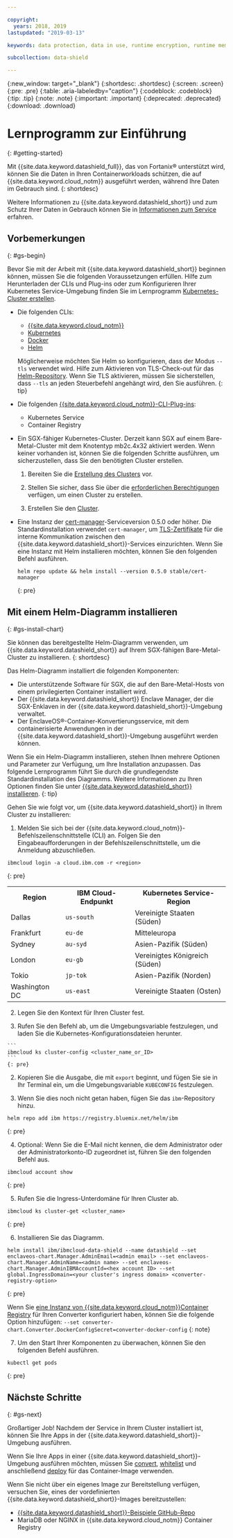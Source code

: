 ```yaml
---

copyright:
  years: 2018, 2019
lastupdated: "2019-03-13"

keywords: data protection, data in use, runtime encryption, runtime memory encryption, encrypted memory, intel sgx, software guard extensions, fortanix runtime encryption

subcollection: data-shield

---
```


{:new_window: target="_blank"}
{:shortdesc: .shortdesc}
{:screen: .screen}
{:pre: .pre}
{:table: .aria-labeledby="caption"}
{:codeblock: .codeblock}
{:tip: .tip}
{:note: .note}
{:important: .important}
{:deprecated: .deprecated}
{:download: .download}

# Lernprogramm zur Einführung
{: #getting-started}

Mit {{site.data.keyword.datashield_full}}, das von Fortanix® unterstützt wird, können Sie die Daten in Ihren Containerworkloads schützen, die auf {{site.data.keyword.cloud_notm}} ausgeführt werden, während Ihre Daten im Gebrauch sind.
{: shortdesc}

Weitere Informationen zu {{site.data.keyword.datashield_short}} und zum Schutz Ihrer Daten in Gebrauch können Sie in [Informationen zum Service](/docs/services/data-shield?topic=data-shield-about#about) erfahren.

## Vorbemerkungen
{: #gs-begin}

Bevor Sie mit der Arbeit mit {{site.data.keyword.datashield_short}} beginnen können, müssen Sie die folgenden Voraussetzungen erfüllen. Hilfe zum Herunterladen der CLIs und Plug-ins oder zum Konfigurieren Ihrer Kubernetes Service-Umgebung finden Sie im Lernprogramm [Kubernetes-Cluster erstellen](/docs/containers?topic=containers-cs_cluster_tutorial#cs_cluster_tutorial_lesson1).

* Die folgenden CLIs:

  * [{{site.data.keyword.cloud_notm}}](/docs/cli/reference/ibmcloud?topic=cloud-cli-ibmcloud-cli#ibmcloud-cli)
  * [Kubernetes](https://kubernetes.io/docs/tasks/tools/install-kubectl/)
  * [Docker](https://docs.docker.com/install/)
  * [Helm](/docs/containers?topic=containers-integrations#helm)

  Möglicherweise möchten Sie Helm so konfigurieren, dass der Modus `--tls` verwendet wird. Hilfe zum Aktivieren von TLS-Check-out für das [Helm-Repository](https://github.com/helm/helm/blob/master/docs/tiller_ssl.md). Wenn Sie TLS aktivieren, müssen Sie sicherstellen, dass `--tls` an jeden Steuerbefehl angehängt wird, den Sie ausführen.
  {: tip}

* Die folgenden [{{site.data.keyword.cloud_notm}}-CLI-Plug-ins](/docs/cli/reference/ibmcloud?topic=cloud-cli-plug-ins#plug-ins):

  * Kubernetes Service
  * Container Registry

* Ein SGX-fähiger Kubernetes-Cluster. Derzeit kann SGX auf einem Bare-Metal-Cluster mit dem Knotentyp mb2c.4x32 aktiviert werden. Wenn keiner vorhanden ist, können Sie die folgenden Schritte ausführen, um sicherzustellen, dass Sie den benötigten Cluster erstellen.
  1. Bereiten Sie die [Erstellung des Clusters](/docs/containers?topic=containers-clusters#cluster_prepare) vor.

  2. Stellen Sie sicher, dass Sie über die [erforderlichen Berechtigungen](/docs/containers?topic=containers-users#users) verfügen, um einen Cluster zu erstellen.

  3. Erstellen Sie den [Cluster](/docs/containers?topic=containers-clusters#clusters).

* Eine Instanz der [cert-manager](https://cert-manager.readthedocs.io/en/latest/)-Serviceversion 0.5.0 oder höher. Die Standardinstallation verwendet <code>cert-manager</code>, um [TLS-Zertifikate](/docs/services/data-shield?topic=data-shield-tls-certificates#tls-certificates) für die interne Kommunikation zwischen den {{site.data.keyword.datashield_short}}-Services einzurichten. Wenn Sie eine Instanz mit Helm installieren möchten, können Sie den folgenden Befehl ausführen.

  ```
  helm repo update && helm install --version 0.5.0 stable/cert-manager
  ```
  {: pre}


## Mit einem Helm-Diagramm installieren
{: #gs-install-chart}

Sie können das bereitgestellte Helm-Diagramm verwenden, um {{site.data.keyword.datashield_short}} auf Ihrem SGX-fähigen Bare-Metal-Cluster zu installieren.
{: shortdesc}

Das Helm-Diagramm installiert die folgenden Komponenten:

*	Die unterstützende Software für SGX, die auf den Bare-Metal-Hosts von einem privilegierten Container installiert wird.
*	Der {{site.data.keyword.datashield_short}} Enclave Manager, der die SGX-Enklaven in der {{site.data.keyword.datashield_short}}-Umgebung verwaltet.
*	Der EnclaveOS®-Container-Konvertierungsservice, mit dem containerisierte Anwendungen in der {{site.data.keyword.datashield_short}}-Umgebung ausgeführt werden können.

Wenn Sie ein Helm-Diagramm installieren, stehen Ihnen mehrere Optionen und Parameter zur Verfügung, um Ihre Installation anzupassen. Das folgende Lernprogramm führt Sie durch die grundlegendste Standardinstallation des Diagramms. Weitere Informationen zu Ihren Optionen finden Sie unter [{{site.data.keyword.datashield_short}} installieren](/docs/services/data-shield?topic=data-shield-deploying).
{: tip}

Gehen Sie wie folgt vor, um {{site.data.keyword.datashield_short}} in Ihrem Cluster zu installieren:

1. Melden Sie sich bei der {{site.data.keyword.cloud_notm}}-Befehlszeilenschnittstelle (CLI) an. Folgen Sie den Eingabeaufforderungen in der Befehlszeilenschnittstelle, um die Anmeldung abzuschließen.

  ```
  ibmcloud login -a cloud.ibm.com -r <region>
  ```
  {: pre}

  <table>
    <tr>
      <th>Region</th>
      <th>IBM Cloud-Endpunkt</th>
      <th>Kubernetes Service-Region</th>
    </tr>
    <tr>
      <td>Dallas</td>
      <td><code>us-south</code></td>
      <td>Vereinigte Staaten (Süden)</td>
    </tr>
    <tr>
      <td>Frankfurt</td>
      <td><code>eu-de</code></td>
      <td>Mitteleuropa</td>
    </tr>
    <tr>
      <td>Sydney</td>
      <td><code>au-syd</code></td>
      <td>Asien-Pazifik (Süden)</td>
    </tr>
    <tr>
      <td>London</td>
      <td><code>eu-gb</code></td>
      <td>Vereinigtes Königreich (Süden)</td>
    </tr>
    <tr>
      <td>Tokio</td>
      <td><code>jp-tok</code></td>
      <td>Asien-Pazifik (Norden)</td>
    </tr>
    <tr>
      <td>Washington DC</td>
      <td><code>us-east</code></td>
      <td>Vereinigte Staaten (Osten)</td>
    </tr>
  </table>

2. Legen Sie den Kontext für Ihren Cluster fest.

  1. Rufen Sie den Befehl ab, um die Umgebungsvariable festzulegen, und laden Sie die Kubernetes-Konfigurationsdateien herunter.

    ```
    ibmcloud ks cluster-config <cluster_name_or_ID>
    ```
    {: pre}

  2. Kopieren Sie die Ausgabe, die mit `export` beginnt, und fügen Sie sie in Ihr Terminal ein, um die Umgebungsvariable `KUBECONFIG` festzulegen.

3. Wenn Sie dies noch nicht getan haben, fügen Sie das `ibm`-Repository hinzu.

  ```
  helm repo add ibm https://registry.bluemix.net/helm/ibm
  ```
  {: pre}

4. Optional: Wenn Sie die E-Mail nicht kennen, die dem Administrator oder der Administratorkonto-ID zugeordnet ist, führen Sie den folgenden Befehl aus.

  ```
  ibmcloud account show
  ```
  {: pre}

5. Rufen Sie die Ingress-Unterdomäne für Ihren Cluster ab.

  ```
  ibmcloud ks cluster-get <cluster_name>
  ```
  {: pre}

6. Installieren Sie das Diagramm.

  ```
  helm install ibm/ibmcloud-data-shield --name datashield --set enclaveos-chart.Manager.AdminEmail=<admin email> --set enclaveos-chart.Manager.AdminName=<admin name> --set enclaveos-chart.Manager.AdminIBMAccountId=<hex account ID> --set global.IngressDomain=<your cluster's ingress domain> <converter-registry-option>
  ```
  {: pre}

  Wenn Sie [eine Instanz von {{site.data.keyword.cloud_notm}}Container Registry](/docs/services/data-shield?topic=data-shield-convert#convert) für Ihren Converter konfiguriert haben, können Sie die folgende Option hinzufügen: `--set converter-chart.Converter.DockerConfigSecret=converter-docker-config`
  {: note}

7. Um den Start Ihrer Komponenten zu überwachen, können Sie den folgenden Befehl ausführen.

  ```
  kubectl get pods
  ```
  {: pre}


## Nächste Schritte
{: #gs-next}

Großartiger Job! Nachdem der Service in Ihrem Cluster installiert ist, können Sie Ihre Apps in der {{site.data.keyword.datashield_short}}-Umgebung ausführen. 

Wenn Sie Ihre Apps in einer {{site.data.keyword.datashield_short}}-Umgebung ausführen möchten, müssen Sie [convert](/docs/services/data-shield?topic=data-shield-convert#convert), [whitelist](/docs/services/data-shield?topic=data-shield-convert#convert-whitelist) und anschließend [deploy](/docs/services/data-shield?topic=data-shield-deploy-containers#deploy-containers) für das Container-Image verwenden.

Wenn Sie nicht über ein eigenes Image zur Bereitstellung verfügen, versuchen Sie, eines der vordefinierten {{site.data.keyword.datashield_short}}-Images bereitzustellen:

* [{{site.data.keyword.datashield_short}}-Beispiele GitHub-Repo](https://github.com/fortanix/data-shield-examples/tree/master/ewallet)
* MariaDB oder NGINX in {{site.data.keyword.cloud_notm}} Container Registry
